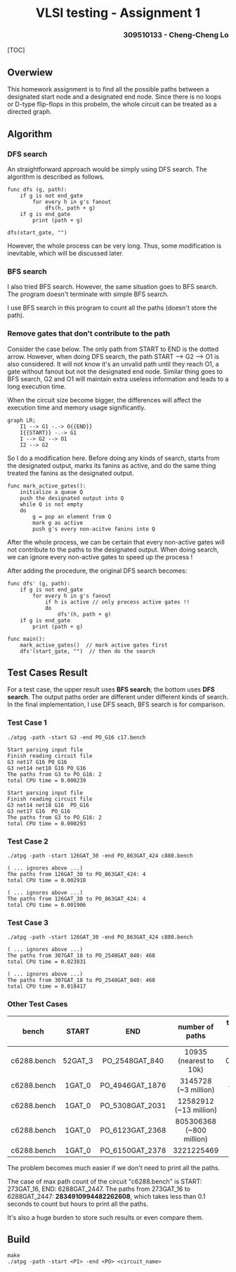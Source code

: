 <h1 align=center> VLSI testing - Assignment 1 </h1>

<h3 align="right"> 309510133 - Cheng-Cheng Lo </h3>

[TOC]

## Overwiew

This homework assignment is to find all the possible paths between a designated start node and a designated end node. Since there is no loops or D-type flip-flops in this probelm, the whole circuit can be treated as a directed graph.

## Algorithm

### DFS search

An straightforward approach would be simply using DFS search.
The algorithm is described as follows.

```
func dfs (g, path):
    if g is not end_gate
        for every h in g's fanout 
            dfs(h, path + g)
    if g is end_gate
        print (path + g)
        
dfs(start_gate, "")
```

However, the whole process can be very long. Thus, some modification is inevitable, which will be discussed later.

### BFS search

I also tried BFS search. However, the same situation goes to BFS search. The program doesn't terminate with simple BFS search.

I use BFS search in this program to count all the paths (doesn't store the path).

### Remove gates that don't contribute to the path

Consider the case below. The only path from START to END is the dotted arrow. However, when doing DFS search, the path START --> G2 --> O1 is also considered. It will not know it's an unvalid path until they reach O1, a gate without fanout but not the designated end node. Similar thing goes to BFS search, G2 and O1 will maintain extra useless information and leads to a long execution time.

When the circuit size become bigger, the differences will affect the execution time and memory usage significantly. 

```mermaid
graph LR;
	I1 --> G1 -.-> O{{END}}
	I{{START}} -.-> G1
	I --> G2 --> O1
	I2 --> G2
```

So I do a modification here. Before doing any kinds of search, starts from the designated output, marks its fanins as active, and do the same thing treated the fanins as the designated output.

```
func mark_active_gates():
	initialize a queue Q
	push the designated output into Q
	while Q is not empty
	do
		g = pop an element from Q
		mark g as active
		push g's every non-acitve fanins into Q
```

After the whole process, we can be certain that every non-active gates will not contribute to the paths to the designated output. When doing search, we can ignore every non-active gates to speed up the process !

After adding the procedure, the original DFS search becomes:

```
func dfs' (g, path):
    if g is not end_gate
        for every h in g's fanout
        	if h is active // only process active gates !!
        	do
            	dfs'(h, path + g)
    if g is end_gate
        print (path + g)
        
func main():
	mark_active_gates()  // mark active gates first
	dfs'(start_gate, "")  // then do the search
```

## Test Cases Result 

For a test case, the upper result uses **BFS search**; the bottom uses **DFS search**. The output paths order are different under different kinds of search. In the final  implementation, I use DFS seach, BFS search is for comparison.

### Test Case 1

```
./atpg -path -start G3 -end PO_G16 c17.bench
```

```
Start parsing input file
Finish reading circuit file
G3 net17 G16 PO_G16
G3 net14 net18 G16 PO_G16
The paths from G3 to PO_G16: 2
total CPU time = 0.000239
```

```
Start parsing input file
Finish reading circuit file
G3 net14 net18 G16  PO_G16
G3 net17 G16  PO_G16
The paths from G3 to PO_G16: 2
total CPU time = 0.000293
```

### Test Case 2

```
./atpg -path -start 126GAT_30 -end PO_863GAT_424 c880.bench
```

```
( ... ignores above ...)
The paths from 126GAT_30 to PO_863GAT_424: 4
total CPU time = 0.002918
```

```
( ... ignores above ...)
The paths from 126GAT_30 to PO_863GAT_424: 4
total CPU time = 0.001906
```

### Test Case 3

```
./atpg -path -start 126GAT_30 -end PO_863GAT_424 c880.bench
```

```
( ... ignores above ...)
The paths from 307GAT_18 to PO_2548GAT_840: 468
total CPU time = 0.023831
```

```
( ... ignores above ...)
The paths from 307GAT_18 to PO_2548GAT_840: 468
total CPU time = 0.018417
```

### Other Test Cases

|    bench    |  START  |       END       |     number of paths      | total CPU time (DFS) |
| :---------: | :-----: | :-------------: | :----------------------: | :------------------: |
| c6288.bench | 52GAT_3 | PO_2548GAT_840  |  10935 (nearest to 10k)  |       0.070132       |
| c6288.bench | 1GAT_0  | PO_4946GAT_1876 |   3145728 (~3 million)   |       4.62375        |
| c6288.bench | 1GAT_0  | PO_5308GAT_2031 |  12582912 (~13 million)  |       20.1643        |
| c6288.bench | 1GAT_0  | PO_6123GAT_2368 | 805306368 (~800 million) |       1384.64        |
| c6288.bench | 1GAT_0  | PO_6150GAT_2378 |        3221225469        |       17483.8        |

The problem becomes much easier if we don't need to print all the paths.

The case of max path count of the circuit "c6288.bench" is START: 273GAT_16,  END: 6288GAT_2447.
The paths from 273GAT_16 to 6288GAT_2447: **2834910994482262608**, which takes less than 0.1 seconds to count but hours to print all the paths.

It's also a huge burden to store such results or even compare them.                         

## Build

```
make
./atpg -path -start <PI> -end <PO> <circuit_name>
```
